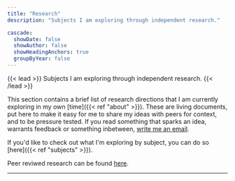 ```yaml
---
title: "Research"
description: "Subjects I am exploring through independent research."

cascade:
  showDate: false
  showAuthor: false
  showHeadingAnchors: true
  groupByYear: false
---
```


{{< lead >}}
Subjects I am exploring through independent research. 
{{< /lead >}}

This section contains a brief list of research directions that I am currently exploring in my own [time]({{< ref "about" >}}). These are living documents, put here to make it easy for me to share my ideas with peers for context, and to be pressure tested. If you read something that sparks an idea, warrants feedback or something inbetween, [write me an email](mailto:me@benjaminbanderson.com).

If you'd like to check out what I'm exploring by subject, you can do so [here]({{< ref "subjects" >}}).

Peer reviwed research can be found [here](https://orcid.org/0000-0001-6213-1872). 

---
